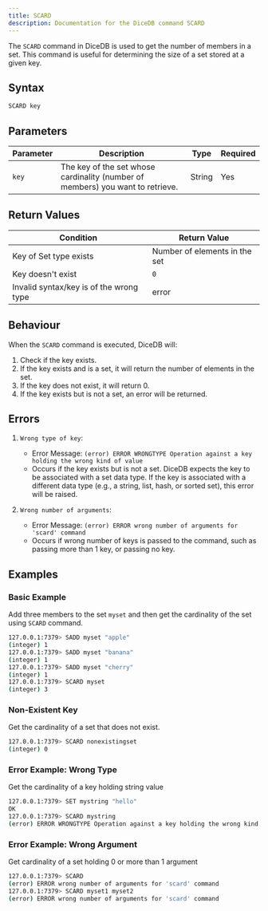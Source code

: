 ```yaml
---
title: SCARD
description: Documentation for the DiceDB command SCARD
---
```


The `SCARD` command in DiceDB is used to get the number of members in a set. This command is useful for determining the size of a set stored at a given key.

## Syntax

```bash
SCARD key
```

## Parameters

| Parameter | Description                                                                    | Type   | Required |
| --------- | ------------------------------------------------------------------------------ | ------ | -------- |
| `key`     | The key of the set whose cardinality (number of members) you want to retrieve. | String | Yes      |

## Return Values

| Condition                               | Return Value                  |
| --------------------------------------- | ----------------------------- |
| Key of Set type exists                  | Number of elements in the set |
| Key doesn't exist                       | `0`                           |
| Invalid syntax/key is of the wrong type | error                         |

## Behaviour

When the `SCARD` command is executed, DiceDB will:

1. Check if the key exists.
2. If the key exists and is a set, it will return the number of elements in the set.
3. If the key does not exist, it will return 0.
4. If the key exists but is not a set, an error will be returned.

## Errors

1. `Wrong type of key`:

   - Error Message: `(error) ERROR WRONGTYPE Operation against a key holding the wrong kind of value`
   - Occurs if the key exists but is not a set. DiceDB expects the key to be associated with a set data type. If the key is associated with a different data type (e.g., a string, list, hash, or sorted set), this error will be raised.

2. `Wrong number of arguments`:

   - Error Message: `(error) ERROR wrong number of arguments for 'scard' command`
   - Occurs if wrong number of keys is passed to the command, such as passing more than 1 key, or passing no key.

## Examples

### Basic Example

Add three members to the set `myset` and then get the cardinality of the set using `SCARD` command.

```bash
127.0.0.1:7379> SADD myset "apple"
(integer) 1
127.0.0.1:7379> SADD myset "banana"
(integer) 1
127.0.0.1:7379> SADD myset "cherry"
(integer) 1
127.0.0.1:7379> SCARD myset
(integer) 3
```

### Non-Existent Key

Get the cardinality of a set that does not exist.

```bash
127.0.0.1:7379> SCARD nonexistingset
(integer) 0
```

### Error Example: Wrong Type

Get the cardinality of a key holding string value

```bash
127.0.0.1:7379> SET mystring "hello"
OK
127.0.0.1:7379> SCARD mystring
(error) ERROR WRONGTYPE Operation against a key holding the wrong kind of value
```

### Error Example: Wrong Argument

Get cardinality of a set holding 0 or more than 1 argument

```bash
127.0.0.1:7379> SCARD
(error) ERROR wrong number of arguments for 'scard' command
127.0.0.1:7379> SCARD myset1 myset2
(error) ERROR wrong number of arguments for 'scard' command
```
